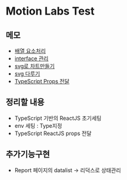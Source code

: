 # Motion Labs Test

## 메모

- [배열 요소처리](https://velog.io/@yunsungyang-omc/JS-%EC%9E%90%EB%B0%94%EC%8A%A4%ED%81%AC%EB%A6%BD%ED%8A%B8-%EB%B0%B0%EC%97%B4-%EC%B2%98%EB%A6%AC-%EC%A0%95%EB%A6%AC-map-forEach)
- [interface 관리](http://daplus.net/typescript-%EB%B3%84%EB%8F%84%EC%9D%98-%ED%8C%8C%EC%9D%BC%EC%97%90%EC%84%9C-typescript-%EC%9D%B8%ED%84%B0%ED%8E%98%EC%9D%B4%EC%8A%A4%EB%A5%BC-%EC%84%A0%EC%96%B8%ED%95%98%EA%B3%A0-%EA%B0%80%EC%A0%B8/)
- [svg로 차트만들기](https://dev.to/edbentley/build-your-react-charts-without-a-library-35o8)
- [svg 다루기](https://www.inflearn.com/course/mastering-svg/#curriculum)
- [TypeScript Props 전달](https://react.vlpt.us/using-typescript/02-ts-react-basic.html)

## 정리할 내용

- TypeScript 기반의 ReactJS 초기세팅
- env 세팅 : Type지정
- TypeScript ReactJS props 전달

## 추가기능구현

- Report 페이지의 datalist -> 리덕스로 상태관리